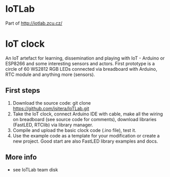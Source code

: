 # IoTLab
Part of http://iotlab.zcu.cz/

IoT clock
=========
An IoT artefact for learning, dissemination and playing with IoT - Arduino or ESP8266 and some interesting sensors and actors.
First prototype is a circle of 60 WS2812 RGB LEDs connected via breadboard with Arduino, RTC module and anything more (sensors).

First steps
-----------
1. Download the source code: git clone https://github.com/jsitera/IoTLab.git
2. Take the IoT clock, connect Arduino IDE with cable, make all the wiring on breadboard (see source code for comments), download libraries (FastLED, RTClib) via library manager.
3. Compile and upload the basic clock code (.ino file), test it.
4. Use the example code as a template for your modification or create a new project. Good start are also FastLED library examples and docs.

More info
---------
- see IoTLab team disk



